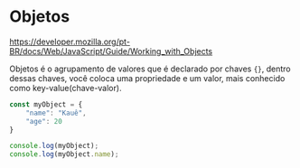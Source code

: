 # Objetos

https://developer.mozilla.org/pt-BR/docs/Web/JavaScript/Guide/Working_with_Objects

Objetos é o agrupamento de valores que é declarado por chaves ```{}```, dentro dessas chaves, você coloca uma propriedade e um valor, mais conhecido como key-value(chave-valor).

```js
const myObject = {
    "name": "Kauê",
    "age": 20
}

console.log(myObject);
console.log(myObject.name);
```